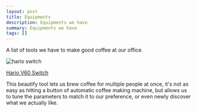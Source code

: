 ```yaml
---
layout: post
title: Equipments
description: Equipments we have
summary: Equipments we have
tags: []
---
```


A list of tools we have to make good coffee at our office.

![hario switch](/umacafe/assets/imgs/20230203/hario_switch.jpeg)

[Hario V60 Switch](https://www.hario-europe.com/products/v60-immersion-dripper-switch)

This beautify tool lets us brew coffee for multiple people at once, it's not as easy as hitting a button of automatic coffee making machine, but allows us to tune the parameters to match it to our preference, or even newly discover what we actually like.
